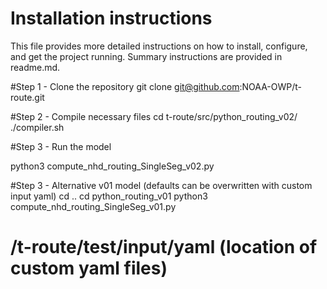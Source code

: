 # Installation instructions

This file provides more detailed instructions on how to install, configure, and get the project running. Summary instructions are provided in readme.md.

#Step 1 - Clone the repository 
git clone git@github.com:NOAA-OWP/t-route.git

#Step 2 - Compile necessary files
cd t-route/src/python_routing_v02/
./compiler.sh

#Step 3 - Run the model 

python3 compute_nhd_routing_SingleSeg_v02.py

#Step 3 - Alternative v01 model (defaults can be overwritten with custom input yaml)
cd .. 
cd python_routing_v01
python3 compute_nhd_routing_SingleSeg_v01.py

# /t-route/test/input/yaml (location of custom yaml files)
